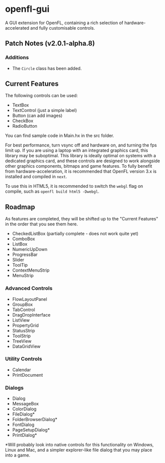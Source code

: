 # openfl-gui
A GUI extension for OpenFL, containing a rich selection of hardware-accelerated and fully customisable controls.

## Patch Notes (v2.0.1-alpha.8)
### Additions

* The `Circle` class has been added.

## Current Features
The following controls can be used:

* TextBox
* TextControl (just a simple label)
* Button (can add images)
* CheckBox
* RadioButton

You can find sample code in Main.hx in the src folder.

For best performance, turn vsync off and hardware on, and turning the fps limit up.
If you are using a laptop with an integrated graphics card, this library may be suboptimal.
This library is ideally optimal on systems with a dedicated graphics card, and these controls are designed to work
alongside other graphics components, bitmaps and game features.
To fully benefit from hardware-acceleration, it is recommended that OpenFL version 3.x is installed and compiled in `next`.

To use this in HTML5, it is recommended to switch the `webgl` flag on compile, such as `openfl build html5 -Dwebgl`.

## Roadmap

As features are completed, they will be shifted up to the "Current Features" in the order that you see them here.

 * CheckedListBox (partially complete - does not work quite yet)
 * ComboBox
 * ListBox
 * NumericUpDown
 * ProgressBar
 * Slider
 * ToolTip
 * ContextMenuStrip
 * MenuStrip

### Advanced Controls

 * FlowLayoutPanel
 * GroupBox
 * TabControl
 * DragDropInterface
 * ListView
 * PropertyGrid
 * StatusStrip
 * ToolStrip
 * TreeView
 * DataGridView

### Utility Controls

 * Calendar
 * PrintDocument

### Dialogs

 * Dialog
 * MessageBox
 * ColorDialog
 * FileDialog*
 * FolderBrowserDialog*
 * FontDialog
 * PageSetupDialog*
 * PrintDialog*

*Will probably look into native controls for this functionality on Windows, Linux and Mac, and a simpler explorer-like
file dialog that you may place into a game.